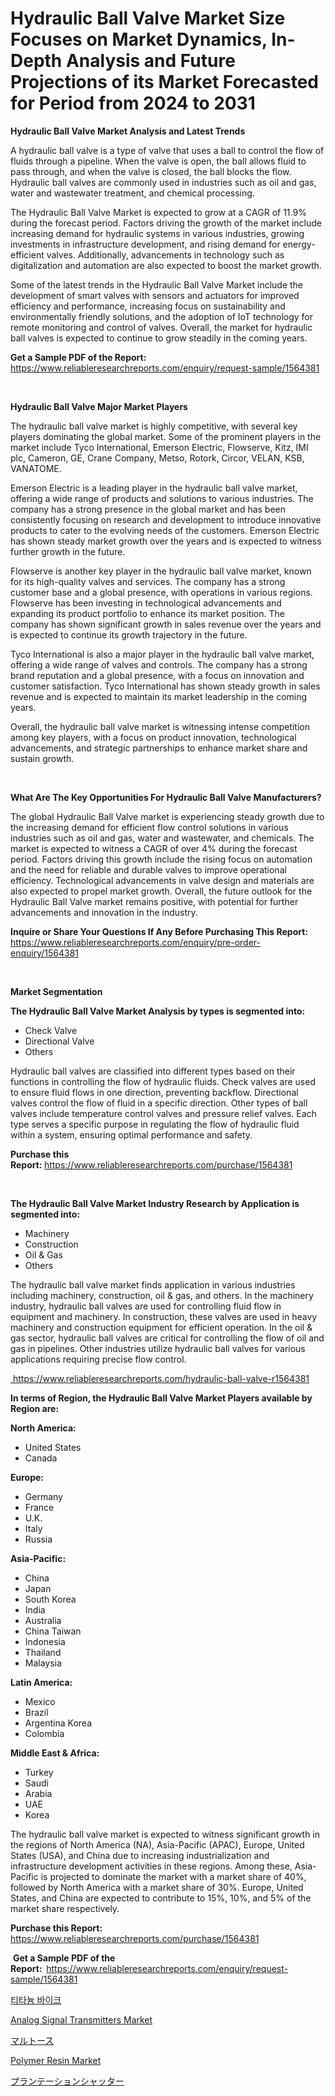 <p><h1>Hydraulic Ball Valve Market Size Focuses on Market Dynamics, In-Depth Analysis and Future Projections of its Market Forecasted for Period from 2024 to 2031</h1></p><p><strong>Hydraulic Ball Valve Market Analysis and Latest Trends</strong></p>
<p><p>A hydraulic ball valve is a type of valve that uses a ball to control the flow of fluids through a pipeline. When the valve is open, the ball allows fluid to pass through, and when the valve is closed, the ball blocks the flow. Hydraulic ball valves are commonly used in industries such as oil and gas, water and wastewater treatment, and chemical processing.</p><p>The Hydraulic Ball Valve Market is expected to grow at a CAGR of 11.9% during the forecast period. Factors driving the growth of the market include increasing demand for hydraulic systems in various industries, growing investments in infrastructure development, and rising demand for energy-efficient valves. Additionally, advancements in technology such as digitalization and automation are also expected to boost the market growth.</p><p>Some of the latest trends in the Hydraulic Ball Valve Market include the development of smart valves with sensors and actuators for improved efficiency and performance, increasing focus on sustainability and environmentally friendly solutions, and the adoption of IoT technology for remote monitoring and control of valves. Overall, the market for hydraulic ball valves is expected to continue to grow steadily in the coming years.</p></p>
<p><strong>Get a Sample PDF of the Report:&nbsp;</strong> <a href="https://www.reliableresearchreports.com/enquiry/request-sample/1564381">https://www.reliableresearchreports.com/enquiry/request-sample/1564381</a></p>
<p>&nbsp;</p>
<p><strong>Hydraulic Ball Valve Major Market Players</strong></p>
<p><p>The hydraulic ball valve market is highly competitive, with several key players dominating the global market. Some of the prominent players in the market include Tyco International, Emerson Electric, Flowserve, Kitz, IMI plc, Cameron, GE, Crane Company, Metso, Rotork, Circor, VELAN, KSB, VANATOME.</p><p>Emerson Electric is a leading player in the hydraulic ball valve market, offering a wide range of products and solutions to various industries. The company has a strong presence in the global market and has been consistently focusing on research and development to introduce innovative products to cater to the evolving needs of the customers. Emerson Electric has shown steady market growth over the years and is expected to witness further growth in the future.</p><p>Flowserve is another key player in the hydraulic ball valve market, known for its high-quality valves and services. The company has a strong customer base and a global presence, with operations in various regions. Flowserve has been investing in technological advancements and expanding its product portfolio to enhance its market position. The company has shown significant growth in sales revenue over the years and is expected to continue its growth trajectory in the future.</p><p>Tyco International is also a major player in the hydraulic ball valve market, offering a wide range of valves and controls. The company has a strong brand reputation and a global presence, with a focus on innovation and customer satisfaction. Tyco International has shown steady growth in sales revenue and is expected to maintain its market leadership in the coming years. </p><p>Overall, the hydraulic ball valve market is witnessing intense competition among key players, with a focus on product innovation, technological advancements, and strategic partnerships to enhance market share and sustain growth.</p></p>
<p>&nbsp;</p>
<p><strong>What Are The Key Opportunities For Hydraulic Ball Valve Manufacturers?</strong></p>
<p><p>The global Hydraulic Ball Valve market is experiencing steady growth due to the increasing demand for efficient flow control solutions in various industries such as oil and gas, water and wastewater, and chemicals. The market is expected to witness a CAGR of over 4% during the forecast period. Factors driving this growth include the rising focus on automation and the need for reliable and durable valves to improve operational efficiency. Technological advancements in valve design and materials are also expected to propel market growth. Overall, the future outlook for the Hydraulic Ball Valve market remains positive, with potential for further advancements and innovation in the industry.</p></p>
<p><strong>Inquire or Share Your Questions If Any Before Purchasing This Report:</strong> <a href="https://www.reliableresearchreports.com/enquiry/pre-order-enquiry/1564381">https://www.reliableresearchreports.com/enquiry/pre-order-enquiry/1564381</a></p>
<p>&nbsp;</p>
<p><strong>Market Segmentation</strong></p>
<p><strong>The Hydraulic Ball Valve Market Analysis by types is segmented into:</strong></p>
<p><ul><li>Check Valve</li><li>Directional Valve</li><li>Others</li></ul></p>
<p><p>Hydraulic ball valves are classified into different types based on their functions in controlling the flow of hydraulic fluids. Check valves are used to ensure fluid flows in one direction, preventing backflow. Directional valves control the flow of fluid in a specific direction. Other types of ball valves include temperature control valves and pressure relief valves. Each type serves a specific purpose in regulating the flow of hydraulic fluid within a system, ensuring optimal performance and safety.</p></p>
<p><strong>Purchase this Report:&nbsp;</strong><a href="https://www.reliableresearchreports.com/purchase/1564381">https://www.reliableresearchreports.com/purchase/1564381</a></p>
<p>&nbsp;</p>
<p><strong>The Hydraulic Ball Valve Market Industry Research by Application is segmented into:</strong></p>
<p><ul><li>Machinery</li><li>Construction</li><li>Oil & Gas</li><li>Others</li></ul></p>
<p><p>The hydraulic ball valve market finds application in various industries including machinery, construction, oil & gas, and others. In the machinery industry, hydraulic ball valves are used for controlling fluid flow in equipment and machinery. In construction, these valves are used in heavy machinery and construction equipment for efficient operation. In the oil & gas sector, hydraulic ball valves are critical for controlling the flow of oil and gas in pipelines. Other industries utilize hydraulic ball valves for various applications requiring precise flow control.</p></p>
<p><a href="https://www.reliableresearchreports.com/hydraulic-ball-valve-r1564381">&nbsp;https://www.reliableresearchreports.com/hydraulic-ball-valve-r1564381</a></p>
<p><strong>In terms of Region, the Hydraulic Ball Valve Market Players available by Region are:</strong></p>
<p>
    <p> <strong> North America: </strong>
        <ul>
            <li>United States</li>
            <li>Canada</li>
        </ul>
        </p> 
    <p> <strong> Europe: </strong>
        <ul>
            <li>Germany</li>
            <li>France</li>
            <li>U.K.</li>
            <li>Italy</li>
            <li>Russia</li>
        </ul>
        </p> 
    <p> <strong> Asia-Pacific: </strong>
        <ul>
            <li>China</li>
            <li>Japan</li>
            <li>South Korea</li>
            <li>India</li>
            <li>Australia</li>
            <li>China Taiwan</li>
            <li>Indonesia</li>
            <li>Thailand</li>
            <li>Malaysia</li>
        </ul>
        </p> 
    <p> <strong> Latin America: </strong>
        <ul>
            <li>Mexico</li>
            <li>Brazil</li>
            <li>Argentina Korea</li>
            <li>Colombia</li>
        </ul>
        </p> 
    <p> <strong> Middle East & Africa: </strong>
        <ul>
            <li>Turkey</li>
            <li>Saudi</li>
            <li>Arabia</li>
            <li>UAE</li>
            <li>Korea</li>
        </ul>
    </p>
    </p>
<p><p>The hydraulic ball valve market is expected to witness significant growth in the regions of North America (NA), Asia-Pacific (APAC), Europe, United States (USA), and China due to increasing industrialization and infrastructure development activities in these regions. Among these, Asia-Pacific is projected to dominate the market with a market share of 40%, followed by North America with a market share of 30%. Europe, United States, and China are expected to contribute to 15%, 10%, and 5% of the market share respectively.</p></p>
<p><strong>Purchase this Report: </strong><a href="https://www.reliableresearchreports.com/purchase/1564381">https://www.reliableresearchreports.com/purchase/1564381</a></p>
<p>&nbsp;<strong>Get a Sample PDF of the Report:&nbsp;&nbsp;</strong><a href="https://www.reliableresearchreports.com/enquiry/request-sample/1564381">https://www.reliableresearchreports.com/enquiry/request-sample/1564381</a></p>
<p><strong></strong></p>
<p><p><a href="https://medium.com/@fabiancobuc20222022/%ED%8B%B0%ED%83%80%EB%8A%84-%EC%9E%90%EC%A0%84%EA%B1%B0-%EC%8B%9C%EC%9E%A5%EC%9D%80-%EC%8B%9C%EC%9E%A5-%EC%A0%90%EC%9C%A0%EC%9C%A8-%EC%8B%9C%EC%9E%A5-%ED%8A%B8%EB%A0%8C%EB%93%9C-%EB%B0%8F-%EC%8B%9C%EC%9E%A5-%EC%84%B1%EC%9E%A5%EC%97%90-%EA%B4%80%ED%95%9C-%EC%A0%95%EB%B3%B4%EB%A5%BC-%EC%A0%9C%EA%B3%B5%ED%95%A9%EB%8B%88%EB%8B%A4-dc8c86e17fcf">티타늄 바이크</a></p><p><a href="https://www.linkedin.com/pulse/analog-signal-transmitters-market-size-cagr-trends-2024-2030-nfwgc?trackingId=4fUtZqDZsM3WpWuRPZEXfA%3D%3D">Analog Signal Transmitters Market</a></p><p><a href="https://medium.com/@kaiyohnson76845/%E3%83%9E%E3%83%AB%E3%83%88%E3%83%BC%E3%82%B9%E5%B8%82%E5%A0%B4%E5%B1%95%E6%9C%9B-%E6%A5%AD%E7%95%8C%E3%81%AE%E6%A6%82%E8%A6%81%E3%81%A8%E4%BA%88%E6%B8%AC-2024%E5%B9%B4%E3%81%8B%E3%82%892031%E5%B9%B4-e6be5aa15760">マルトース</a></p><p><a href="https://issuu.com/reportprime-2/docs/polymer-resin-market-size-2030.pptx">Polymer Resin Market</a></p><p><a href="https://github.com/vlcostes/Market-Research-Report-List-1/blob/main/480741127090.md">プランテーションシャッター</a></p></p>